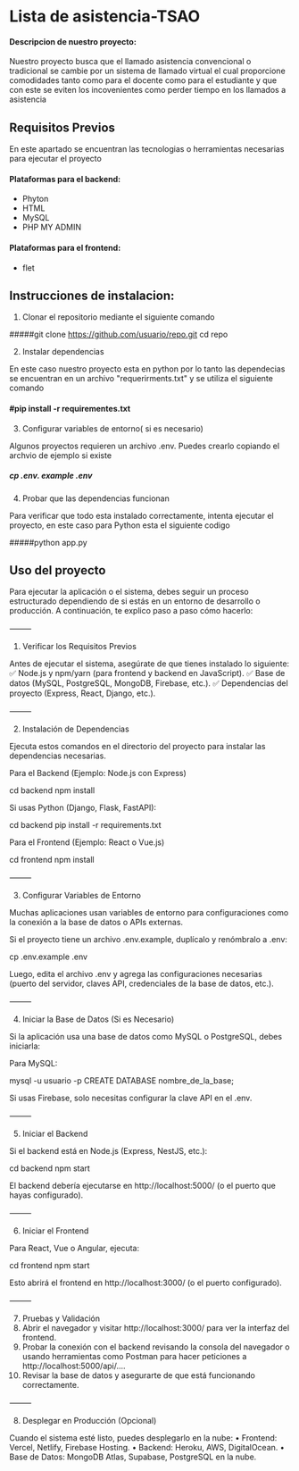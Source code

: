 # Lista de asistencia-TSAO

#### Descripcion de nuestro proyecto:
<P>
Nuestro proyecto busca que el llamado asistencia convencional o tradicional se cambie por un sistema de llamado virtual el cual proporcione comodidades tanto como para el docente como para el estudiante y que con este se eviten los incovenientes como perder tiempo en los llamados a asistencia
</P>

## Requisitos Previos
En este apartado se encuentran las tecnologias o herramientas necesarias para ejecutar el proyecto

#### Plataformas para el backend:
- Phyton
- HTML
- MySQL
- PHP MY ADMIN

#### Plataformas para el frontend:
- flet


## Instrucciones de instalacion:

1. Clonar el repositorio mediante el siguiente comando

#####git clone https://github.com/usuario/repo.git cd repo


2. Instalar dependencias

En este caso nuestro proyecto esta en python por lo tanto las dependecias se encuentran en un archivo "requerirments.txt" y se utiliza el siguiente comando

#### #pip install -r requirementes.txt


3. Configurar variables de entorno( si es necesario)

Algunos proyectos requieren un archivo .env. Puedes crearlo copiando el archvio de ejemplo si existe

##### cp .env. example .env



4. Probar que las dependencias funcionan

Para verificar que todo esta instalado correctamente, intenta ejecutar el proyecto, en este caso para Python esta el siguiente codigo

#####python app.py






## Uso del proyecto

Para ejecutar la aplicación o el sistema, debes seguir un proceso estructurado dependiendo de si estás en un entorno de desarrollo o producción. A continuación, te explico paso a paso cómo hacerlo:

⸻

1. Verificar los Requisitos Previos

Antes de ejecutar el sistema, asegúrate de que tienes instalado lo siguiente:
✅ Node.js y npm/yarn (para frontend y backend en JavaScript).
✅ Base de datos (MySQL, PostgreSQL, MongoDB, Firebase, etc.).
✅ Dependencias del proyecto (Express, React, Django, etc.).

⸻

2. Instalación de Dependencias

Ejecuta estos comandos en el directorio del proyecto para instalar las dependencias necesarias.

Para el Backend (Ejemplo: Node.js con Express)

cd backend
npm install

Si usas Python (Django, Flask, FastAPI):

cd backend
pip install -r requirements.txt

Para el Frontend (Ejemplo: React o Vue.js)

cd frontend
npm install



⸻

3. Configurar Variables de Entorno

Muchas aplicaciones usan variables de entorno para configuraciones como la conexión a la base de datos o APIs externas.

Si el proyecto tiene un archivo .env.example, duplícalo y renómbralo a .env:

cp .env.example .env

Luego, edita el archivo .env y agrega las configuraciones necesarias (puerto del servidor, claves API, credenciales de la base de datos, etc.).

⸻

4. Iniciar la Base de Datos (Si es Necesario)

Si la aplicación usa una base de datos como MySQL o PostgreSQL, debes iniciarla:

Para MySQL:

mysql -u usuario -p
CREATE DATABASE nombre_de_la_base;


Si usas Firebase, solo necesitas configurar la clave API en el .env.

⸻

5. Iniciar el Backend

Si el backend está en Node.js (Express, NestJS, etc.):

cd backend
npm start


El backend debería ejecutarse en http://localhost:5000/ (o el puerto que hayas configurado).

⸻

6. Iniciar el Frontend

Para React, Vue o Angular, ejecuta:

cd frontend
npm start

Esto abrirá el frontend en http://localhost:3000/ (o el puerto configurado).

⸻

7. Pruebas y Validación
1. Abrir el navegador y visitar http://localhost:3000/ para ver la interfaz del frontend.
2. Probar la conexión con el backend revisando la consola del navegador o usando herramientas como Postman para hacer peticiones a http://localhost:5000/api/....
3. Revisar la base de datos y asegurarte de que está funcionando correctamente.

⸻

8. Desplegar en Producción (Opcional)

Cuando el sistema esté listo, puedes desplegarlo en la nube:
• Frontend: Vercel, Netlify, Firebase Hosting.
• Backend: Heroku, AWS, DigitalOcean.
• Base de Datos: MongoDB Atlas, Supabase, PostgreSQL en la nube.
